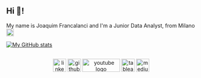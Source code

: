 <h2 align="left">Hi 👋!</h2>
  
<div align="left">
My name is Joaquim Francalanci and I'm a Junior Data Analyst, from Milano <img src="https://upload.wikimedia.org/wikipedia/en/0/03/Flag_of_Italy.svg" height="20" alt="Italy flag" />

[![My GitHub stats](https://github-readme-stats.vercel.app/api?username=J0joFra)](https://github.com/J0joFra/github-readme-stats)
</div>

##
<div align="center">
  <a href="https://www.linkedin.com/in/joaquim-francalanci/" target="_blank"><img src="https://img.shields.io/static/v1?message=LinkedIn&logo=linkedin&label=&color=0077B5&logoColor=white&labelColor=&style=for-the-badge" height="35" alt="linkedin logo"  /></a>
  <a href="https://github.com/J0joFra" target="_blank"><img src="https://img.shields.io/static/v1?message=GitHub&logo=github&label=&color=181717&logoColor=white&labelColor=&style=for-the-badge" height="35" alt="github logo"  /></a>
  <a href="https://www.youtube.com/channel/UC9bo37JD_qtWQkXSWsLngdw" target="_blank"><img src="https://external-content.duckduckgo.com/iu/?u=http%3A%2F%2F1000logos.net%2Fwp-content%2Fuploads%2F2017%2F05%2FOld-YouTube-logo.jpg&f=1&nofb=1&ipt=76c8cc106c404f7931b1be0ee84237a6649859e9a3ba206e1554d5f48f28a7df&ipo=images" height="35" width="100" alt="youtube logo"  /></a>
  <a href="https://public.tableau.com/app/profile/joaquim.francalanci/vizzes" target="_blank"><img src="https://img.shields.io/static/v1?message=Tableau&logo=tableau&label=&color=E97627&logoColor=white&labelColor=&style=for-the-badge" height="35" alt="tableau logo"  /></a>
  <a href="https://medium.com/@jofrancalanci" target="_blank"><img src="https://img.shields.io/static/v1?message=Medium&logo=medium&label=&color=12100E&logoColor=white&labelColor=&style=for-the-badge" height="35" alt="medium logo"  /></a>
<div align="center">


